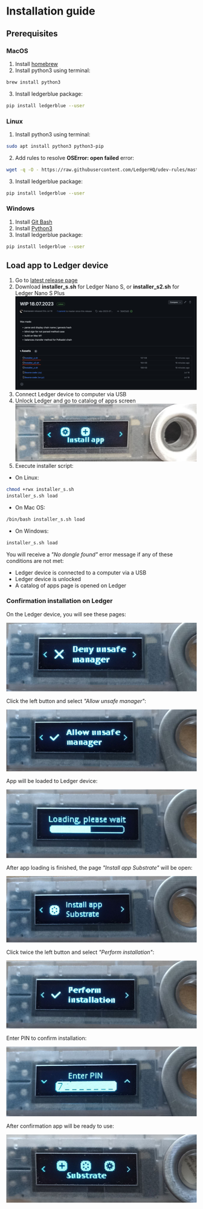 # Installation guide

## Prerequisites

### MacOS
1. Install [homebrew](https://brew.sh/)
2. Install python3 using terminal:
```bash 
brew install python3
```
3. Install ledgerblue package:
```bash 
pip install ledgerblue --user
```

### Linux
1. Install python3 using terminal:
```bash
sudo apt install python3 python3-pip 
```

2. Add rules to resolve __OSError: open failed__ error:
```bash
wget -q -O - https://raw.githubusercontent.com/LedgerHQ/udev-rules/master/add_udev_rules.sh | sudo bash
```
3. Install ledgerblue package:
```bash 
pip install ledgerblue --user
```

### Windows
1. Install [Git Bash](https://git-scm.com/downloads)
2. Install [Python3](https://www.python.org/downloads/windows/)
3. Install ledgerblue package:
```bash 
pip install ledgerblue --user
```

## Load app to Ledger device
1. Go to [latest release page](https://github.com/eq-lab/app-substrate-common/releases/latest)
2. Download __installer_s.sh__ for Ledger Nano S, or __installer_s2.sh__ for Ledger Nano S Plus
   ![](../imgs/install_1.png)
3. Connect Ledger device to computer via USB
4. Unlock Ledger and go to catalog of apps screen
   ![](../imgs/install_2.png)
5. Execute installer script:

- On Linux:
```bash
chmod +rwx installer_s.sh 
installer_s.sh load
```

- On Mac OS:
```bash
/bin/bash installer_s.sh load
```

- On Windows:
```bash
installer_s.sh load
```
You will receive a _"No dongle found"_ error message if any of these conditions are not met:
- Ledger device is connected to a computer via a USB
- Ledger device is unlocked
- A catalog of apps page is opened on Ledger

### Confirmation installation on Ledger
On the Ledger device, you will see these pages:

![](../imgs/install_3.jpg)

Click the left button and select _"Allow unsafe manager"_:

![](../imgs/install_4.jpg)

App will be loaded to Ledger device:

![](../imgs/install_5.jpg)

After app loading is finished, the page _"Install app Substrate"_ will be open:

![](../imgs/install_6.jpg)

Click twice the left button and select _"Perform installation"_:

![](../imgs/install_7.jpg)

Enter PIN to confirm installation:

![](../imgs/install_8.jpg)

After confirmation app will be ready to use:

![](../imgs/install_9.jpg)